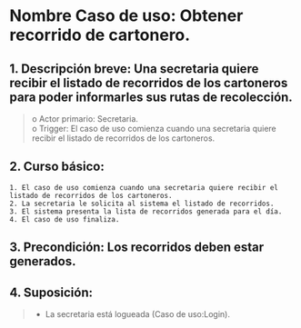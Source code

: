 # Nombre Caso de uso: Obtener recorrido de cartonero.                                                                                                         
## 1. Descripción breve: Una secretaria quiere recibir el listado de recorridos de los cartoneros para poder informarles sus rutas de recolección.                                                                                                               
>o Actor primario: Secretaria.                                                                                                                                                                                  
>o Trigger: El caso de uso comienza cuando una secretaria quiere recibir el listado de recorridos de los cartoneros.                                                                                                                                                                
## 2. Curso básico:                                                                                                                                                                                                         
    1. El caso de uso comienza cuando una secretaria quiere recibir el listado de recorridos de los cartoneros.
    2. La secretaria le solicita al sistema el listado de recorridos.
    3. El sistema presenta la lista de recorridos generada para el día.
    4. El caso de uso finaliza.

## 3. Precondición: Los recorridos deben estar generados.                                                                                                                                                                                                   
## 4. Suposición: 
>- La secretaria está logueada (Caso de uso:Login).
